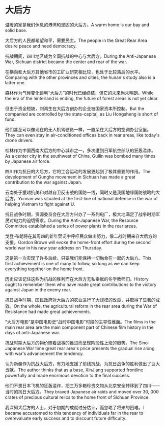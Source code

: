 # 大后方

<p><span class="chinese">温暖的家是我们休息的港湾和坚固的大后方。</span><span class="english">A warm home is our bay and solid base.</span></p>

<p><span class="chinese">大后方的人民都希望和平，需要民主。</span><span class="english">The people in the Great Rear Area desire peace and need democracy.</span></p>

<p><span class="chinese">抗战期间，四川地区成为全国抗战的中心与大后方。</span><span class="english">During the Anti-Japanese War, Sichuan district became the center and rear of the war.</span></p>

<p><span class="chinese">在横向和大后方其他省市的工矿业研究相比较，也处于比较落后的水平。</span><span class="english">Comparing with the other provinces and cities, the hunan's study also is a latter one.</span></p>

<p><span class="chinese">森林作为气候变化谈判“大后方”的时代已经终结，但它的未来尚未明朗。</span><span class="english">While the era of the hinterland is ending, the future of forest areas is not yet clear.</span></p>

<p><span class="chinese">但由于资金短缺，刘鸿生在大后方创办的企业被国家资本所控制。</span><span class="english">But the companied are controlled by the state-capital, as Liu Hongsheng is short of fund.</span></p>

<p><span class="chinese">他们甚至可以像现在的无人机驾驶员一样，一直呆在大后方的空调办公室里。</span><span class="english">They can even stay in air-conditioned offices back in rear areas, like today's drone drivers.</span></p>

<p><span class="chinese">桂林作为中国西南大后方的中心城市之一，多次遭到日军航空部队的狂轰滥炸。</span><span class="english">As a center city in the southwest of China, Guilin was bombed many times by Japanese air force.</span></p>

<p><span class="chinese">四川作为抗日的大后方，它的工合运动的发展更起到了极其重要的作用。</span><span class="english">The development of Gungho movement in Sichuan has made a great contribution to the war against Japan.</span></p>

<p><span class="chinese">云南处于援越抗美和对越自卫反击战的国防一线，同时又是我国地缘国防战略的大后方。</span><span class="english">Yunnan was situated at the first-line of national defense in the war of helping Vietnam to fight against U.</span></p>

<p><span class="chinese">抗日战争时期，资源委员会在大后方兴办了一系列电厂，极大地满足了战争时期军民对电力的迫切需求。</span><span class="english">During the Anti-Japanese War, the Resource Committee established a series of power plants in the rear areas.</span></p>

<p><span class="chinese">戈登·布朗将在其周四的新年贺词中呼吁民众做出努力，像二战时期来自大后方的支援。</span><span class="english">Gordon Brown will evoke the home-front effort during the second world war in his new year address on Thursday.</span></p>

<p><span class="chinese">这是第一次实现了许多后续，只要我们能保持一切融合在一起的大后方。</span><span class="english">This first achievement is one of many to follow, so long as we can keep everything together on the home front.</span></p>

<p><span class="chinese">历史应该记住这些为抗战的胜利而在大后方无私奉献的冬学教师们。</span><span class="english">History ought to remember them who have made great contributions to the victory against Japan in the enemy rear.</span></p>

<p><span class="chinese">抗日战争时期，国民政府对大后方的农业进行了大规模的改良，并取得了显著的成效。</span><span class="english">On the whole, the agricultural reform in the rear area during the War of Resistance had made great achievements.</span></p>

<p><span class="chinese">“大后方电影”是中国电影史“战时中国电影”时段的主导性维面。</span><span class="english">The films in the main rear area are the main component part of Chinese film history in the days of anti-Japanese war.</span></p>

<p><span class="chinese">抗战时期大后方的物价随着战事的推进而呈现阶段性上涨的趋势。</span><span class="english">The Sino-Japanese War time great rear area's price presents the gradual rise along with war's advancement the tendency.</span></p>

<p><span class="chinese">认为新疆作为抗战大后方，有力地支援了前线抗战，为抗日战争的胜利做出了巨大贡献。</span><span class="english">The author thinks that as a base, XinJiang supported frontline powerfully and made enormous devotion to the final success.</span></p>

<p><span class="chinese">他们不畏日本飞机的狂轰滥炸，把三万多箱珍贵文物从北京安全转移到了四川——当时的抗日大后方。</span><span class="english">They braved Japanese air raids and moved over 30, 000 crates of precious cultural relics to the home front of Sichuan Province.</span></p>

<p><span class="chinese">我深知大后方的人士，对于初期的成就过分估计，而忽略了将来的困难。</span><span class="english">I became accustomed to this tendency of individuals far in the rear to overevaluate early success and to discount future difficulty.</span></p>

